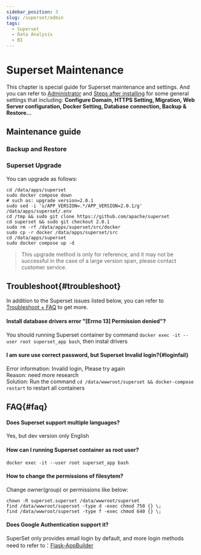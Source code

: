 ```yaml
---
sidebar_position: 3
slug: /superset/admin
tags:
  - Superset
  - Data Analysis
  - BI
---
```


# Superset Maintenance

This chapter is special guide for Superset maintenance and settings. And you can refer to [Administrator](../administrator) and [Steps after installing](../install/setup) for some general settings that including: **Configure Domain, HTTPS Setting, Migration, Web Server configuration, Docker Setting, Database connection, Backup & Restore...**  

## Maintenance guide

### Backup and Restore

### Superset Upgrade

You can upgrade as follows:

```
cd /data/apps/superset
sudo docker compose down
# such as: upgrade version=2.0.1
sudo sed -i 's/APP_VERSION=.*/APP_VERSION=2.0.1/g' /data/apps/superset/.env
cd /tmp && sudo git clone https://github.com/apache/superset
cd superset && sudo git checkout 2.0.1
sudo rm -rf /data/apps/superset/src/docker
sudo cp -r docker /data/apps/superset/src
cd /data/apps/superset
sudo docker compose up -d

```

 > This upgrade method is only for reference, and it may not be successful in the case of a large version span, please contact customer service.

## Troubleshoot{#troubleshoot}

In addition to the Superset issues listed below, you can refer to [Troubleshoot + FAQ](../troubleshoot) to get more.  

#### Install database drivers error "[Errno 13] Permission denied"?

You should running Superset container by command `docker exec -it --user root superset_app bash`, then instal drivers

#### I am sure use correct password, but Superset Invalid login?{#loginfail}

Error information: Invalid login, Please try again  
Reason: need more research  
Solution: Run the command `cd /data/wwwroot/superset && docker-compose restart` to restart all containers  

## FAQ{#faq}

####  Does Superset support multiple languages?

Yes, but dev version only English

#### How can I running Superset container as root user?

```
docker exec -it --user root superset_app bash
```

#### How to change the permissions of filesytem?

Change owner(group) or permissions like below:

```shell
chown -R superset.superset /data/wwwroot/superset
find /data/wwwroot/superset -type d -exec chmod 750 {} \;
find /data/wwwroot/superset -type f -exec chmod 640 {} \;
```

#### Does Google Authentication support it?

SuperSet only provides email login by default, and more login methods need to refer to：[Flask-AppBuilder](https://flask-appbuilder.readthedocs.io/en/latest/security.html#supported-authentication-types)
